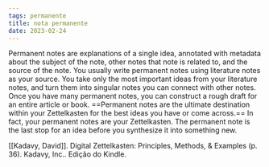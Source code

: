 ```yaml
---
tags: permanente
title: nota permanente
date: 2023-02-24
---
```

Permanent notes are explanations of a single idea, annotated with metadata about the subject of the note, other notes that note is related to, and the source of the note. You usually write permanent notes using literature notes as your source. You take only the most important ideas from your literature notes, and turn them into singular notes you can connect with other notes. Once you have many permanent notes, you can construct a rough draft for an entire article or book. ==Permanent notes are the ultimate destination within your Zettelkasten for the best ideas you have or come across.== In fact, your permanent notes are your Zettelkasten. The permanent note is the last stop for an idea before you synthesize it into something new.

[[Kadavy, David]]. Digital Zettelkasten: Principles, Methods, & Examples (p. 36). Kadavy, Inc.. Edição do Kindle. 